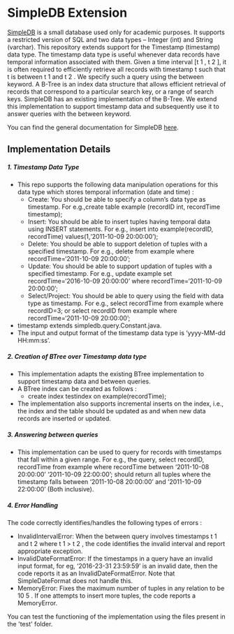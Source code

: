 SimpleDB Extension
===================
[SimpleDB](http://www.cs.bc.edu/~sciore/simpledb/intro.html) is a small database used only for academic purposes. It supports a restricted version of SQL and two data types – Integer (int) and String (varchar). 
This repository extends support for the Timestamp (timestamp) data type. The timestamp data type is useful whenever data records have temporal information associated with them. Given a time interval [t 1 , t 2 ], it is often required to efficiently retrieve all records with timestamp t such that t is between t 1 and t 2 . We specify such a query using the between keyword.
A B-Tree is an index data structure that allows efficient retrieval of records that correspond to a particular search key, or a range of search keys. SimpleDB has an existing implementation of the B-Tree. We extend this implementation to support timestamp data and subsequently use it to answer queries with the between keyword.

You can find the general documentation for SimpleDB [here](https://github.com/Deepali-Gupta/SimpleDB-extension/blob/master/manual.txt).

## Implementation Details

##### 1. Timestamp Data Type

- This repo supports the following data manipulation operations for this data type which stores temporal information (date and time) :
    - Create: You should be able to specify a column’s data type as timestamp. For e.g.,create table example (recordID int, recordTime timestamp);
    - Insert: You should be able to insert tuples having temporal data using INSERT statements. For e.g., insert into example(recordID, recordTime) values(1,‘2011-10-09 20:00:00’);
    - Delete: You should be able to support deletion of tuples with a specified timestamp. For e.g., delete from example where recordTime=‘2011-10-09 20:00:00’;
    - Update: You should be able to support updation of tuples with a specified timestamp. For e.g., update example set recordTime=‘2016-10-09 20:00:00’ where recordTime=‘2011-10-09 20:00:00’;
    - Select/Project: You should be able to query using the field with data type as timestamp. For e.g., select recordTime from example where recordID=3;
    or select recordID from example where recordTime=‘2011-10-09 20:00:00’;
- timestamp extends simpledb.query.Constant.java.
- The input and output format of the timestamp data type is ‘yyyy-MM-dd HH:mm:ss’. 

##### 2. Creation of BTree over Timestamp data type
- This implementation adapts the existing BTree implementation to support timestamp data and between queries. 
- A BTree index can be created as follows :
    - create index testindex on example(recordTime);
- The implementation also supports incremental inserts on the index, i.e., the index and the table should be updated as and when new data records are inserted or updated. 

##### 3. Answering between queries
- This implementation can be used to query for records with timestamps that fall within a given range. For e.g., the query, select recordID, recordTime
from example where recordTime between ‘2011-10-08 20:00:00’ ‘2011-10-09 22:00:00’; should return all tuples where the timestamp falls between ‘2011-10-08 20:00:00’ and ‘2011-10-09 22:00:00’ (Both inclusive).

##### 4. Error Handling
The code correctly identifies/handles the following types of errors : 
- InvalidIntervalError: When the between query involves timestamps t 1 and t 2 where t 1 > t 2 , the code identifies the invalid interval and report appropriate exception.
- InvalidDateFormatError: If the timestamps in a query have an invalid input format, for eg, ‘2016-23-31 23:59:59’ is an invalid date, then the code reports it as an InvalidDateFormatError. Note that SimpleDateFormat does not handle this.
- MemoryError: Fixes the maximum number of tuples in any relation to be 10 5 . If one attempts to insert more tuples, the code reports a MemoryError.

You can test the functioning of the implementation using the files present in the 'test' folder.
